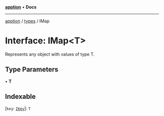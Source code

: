 [**apption**](../../README.md) • **Docs**

***

[apption](../../modules.md) / [types](../README.md) / IMap

# Interface: IMap\<T\>

Represents any object with values of type T.

## Type Parameters

• **T**

## Indexable

 \[`key`: [`IKey`](../type-aliases/IKey.md)\]: `T`
